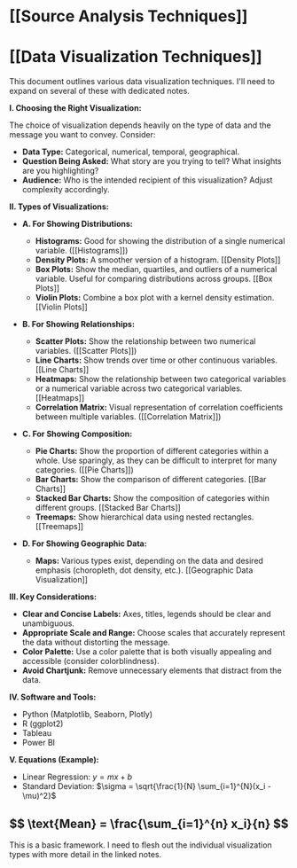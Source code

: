 # [[Source Analysis Techniques]]
# [[Data Visualization Techniques]]

This document outlines various data visualization techniques.  I'll need to expand on several of these with dedicated notes.

**I. Choosing the Right Visualization:**

The choice of visualization depends heavily on the type of data and the message you want to convey.  Consider:

* **Data Type:**  Categorical, numerical, temporal, geographical.
* **Question Being Asked:** What story are you trying to tell?  What insights are you highlighting?
* **Audience:**  Who is the intended recipient of this visualization?  Adjust complexity accordingly.

**II.  Types of Visualizations:**

* **A. For Showing Distributions:**
    * **Histograms:**  Good for showing the distribution of a single numerical variable.  ([[Histograms]])
    * **Density Plots:**  A smoother version of a histogram. [[Density Plots]]
    * **Box Plots:** Show the median, quartiles, and outliers of a numerical variable. Useful for comparing distributions across groups. [[Box Plots]]
    * **Violin Plots:** Combine a box plot with a kernel density estimation.  [[Violin Plots]]

* **B. For Showing Relationships:**
    * **Scatter Plots:** Show the relationship between two numerical variables.  ([[Scatter Plots]])
    * **Line Charts:** Show trends over time or other continuous variables. [[Line Charts]]
    * **Heatmaps:** Show the relationship between two categorical variables or a numerical variable across two categorical variables. [[Heatmaps]]
    * **Correlation Matrix:**  Visual representation of correlation coefficients between multiple variables.  ([[Correlation Matrix]])

* **C. For Showing Composition:**
    * **Pie Charts:** Show the proportion of different categories within a whole.  Use sparingly, as they can be difficult to interpret for many categories.  ([[Pie Charts]])
    * **Bar Charts:** Show the comparison of different categories.  [[Bar Charts]]
    * **Stacked Bar Charts:**  Show the composition of categories within different groups. [[Stacked Bar Charts]]
    * **Treemaps:** Show hierarchical data using nested rectangles. [[Treemaps]]

* **D. For Showing Geographic Data:**
    * **Maps:**  Various types exist, depending on the data and desired emphasis (choropleth, dot density, etc.). [[Geographic Data Visualization]]


**III.  Key Considerations:**

* **Clear and Concise Labels:** Axes, titles, legends should be clear and unambiguous.
* **Appropriate Scale and Range:** Choose scales that accurately represent the data without distorting the message.
* **Color Palette:** Use a color palette that is both visually appealing and accessible (consider colorblindness).
* **Avoid Chartjunk:** Remove unnecessary elements that distract from the data.

**IV.  Software and Tools:**

* Python (Matplotlib, Seaborn, Plotly)
* R (ggplot2)
* Tableau
* Power BI


**V. Equations (Example):**

* Linear Regression:  $y = mx + b$
* Standard Deviation:  $\sigma = \sqrt{\frac{1}{N} \sum_{i=1}^{N}(x_i - \mu)^2}$

## $$ \text{Mean} = \frac{\sum_{i=1}^{n} x_i}{n} $$

This is a basic framework.  I need to flesh out the individual visualization types with more detail in the linked notes.
